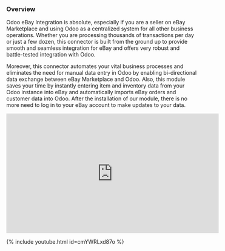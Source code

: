 ### Overview

Odoo eBay Integration is absolute, especially if you are a seller on eBay Marketplace and using Odoo as a centralized system for all other business operations. Whether you are processing thousands of transactions per day or just a few dozen, this connector is built from the ground up to provide smooth and seamless integration for eBay and offers very robust and battle-tested integration with Odoo. 

Moreover, this connector automates your vital business processes and eliminates the need for manual data entry in Odoo by enabling bi-directional data exchange between eBay Marketplace and Odoo. Also, this module saves your time by instantly entering item and inventory data from your Odoo instance into eBay and automatically imports eBay orders and customer data into Odoo. After the installation of our module, there is no more need to log in to your eBay account to make updates to your data. 

<iframe width="560" height="315" src="https://www.youtube.com/embed/cmYWRLxd87o" title="YouTube video player" frameborder="0" allow="accelerometer; autoplay; clipboard-write; encrypted-media; gyroscope; picture-in-picture" allowfullscreen></iframe>

{% include youtube.html id=cmYWRLxd87o %}


 